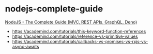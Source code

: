 # nodejs-complete-guide
[NodeJS - The Complete Guide (MVC, REST APIs, GraphQL, Deno)](https://udemy.com/course/nodejs-the-complete-guide)

- https://academind.com/tutorials/this-keyword-function-references
- https://academind.com/tutorials/reference-vs-primitive-values
- https://academind.com/tutorials/callbacks-vs-promises-vs-rxjs-vs-async-awaits
